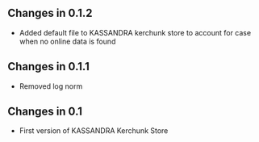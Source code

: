 ## Changes in 0.1.2
* Added default file to KASSANDRA kerchunk store to account for case when no online
  data is found

## Changes in 0.1.1
* Removed log norm

## Changes in 0.1
* First version of KASSANDRA Kerchunk Store
 